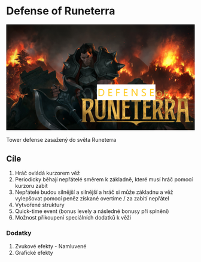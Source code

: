 # Defense of Runeterra

<img src="LegendsOfRuneterra.png" >

Tower defense zasažený do světa Runeterra
## Cíle
1. Hráč ovládá kurzorem věž
2. Periodicky běhají nepřátelé směrem k základně, které musí hráč pomocí kurzoru zabít
3. Nepřátelé budou silnější a silnější a hráč si může základnu a věž vylepšovat pomocí peněz získané overtime / za zabití nepřátel
4. Vytvořené struktury
5. Quick-time event (bonus levely a následné bonusy při splnění)
6. Možnost přikoupení speciálních dodatků k věži
### Dodatky
1. Zvukové efekty - Namluvené
2. Grafické efekty
